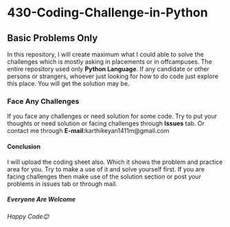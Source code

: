 <h1>430-Coding-Challenge-in-Python</h1>
<h2>Basic Problems Only</h2>
<p>In this repository, I will create maximum what I could able to solve the challenges which is mostly asking in placements or in offcampuses.
The entire repository used only <b>Python Language</b>. If any candidate or other persons or strangers, whoever just looking for how to do code just explore this place. You will get the solution may be.</p> 
<h3>Face Any Challenges</h3>
<p>If you face any challenges or need solution for some code. Try to put your thoughts or need solution or facing challenges through <b>Issues</b> tab. Or contact me through 
  <b>E-mail:</b>karthikeyan1411m@gmail.com</p>
<h4>Conclusion</h4>
<p>I will upload the coding sheet also. Which it shows the problem and practice area for you. Try to make a use of it and solve yourself first. If you are facing challenges then make use of the solution section or post your problems in issues tab or through mail.</p>


<h5>Everyone Are Welcome</h5>
<h6>Happy Code😊</h6>
